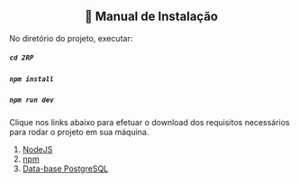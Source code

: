 <h2 align="center"> 
📌 Manual de Instalação
</h2>

No diretório do projeto, executar:
##### `cd 2RP`
##### `npm install`
##### `npm run dev`

Clique nos links abaixo para efetuar o download dos requisitos necessários para rodar o projeto em sua máquina.
1. [NodeJS](https://nodejs.org/en/download/)
2. [npm](https://www.npmjs.com/package/download)
3. [Data-base PostgreSQL](https://www.postgresql.org/download/)


